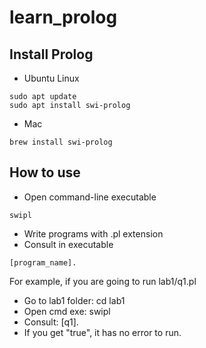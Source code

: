 # learn_prolog

## Install Prolog
- Ubuntu Linux
```
sudo apt update
sudo apt install swi-prolog
```
- Mac
```
brew install swi-prolog
```

## How to use
- Open command-line executable 
```
swipl
```
- Write programs with .pl extension
- Consult in executable
```
[program_name].
```

For example, if you are going to run lab1/q1.pl
<br />
- Go to lab1 folder: cd lab1
- Open cmd exe: swipl
- Consult: [q1].
- If you get "true", it has no error to run.